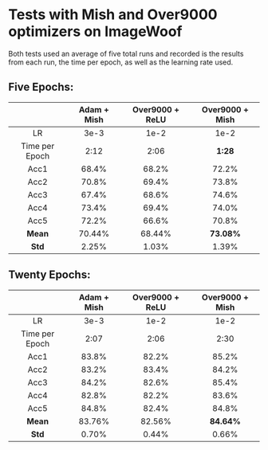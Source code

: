 # Tests with Mish and Over9000 optimizers on ImageWoof
Both tests used an average of five total runs and recorded is the results from each run, the time per epoch, as well as the learning rate used.


## Five Epochs:
|  | Adam + Mish | Over9000 + ReLU | Over9000 + Mish |
|:--------------:|:-----------:|:---------------:|:---------------:|
| LR | 3e-3 | 1e-2 | 1e-2 |
| Time per Epoch | 2:12 | 2:06 | **1:28** |
| Acc1 | 68.4% | 68.2% | 72.2% |
| Acc2 | 70.8% | 69.4% | 73.8% |
| Acc3 | 67.4% | 68.6% | 74.6% |
| Acc4 | 73.4% | 69.4% | 74.0% |
| Acc5 | 72.2% | 66.6% | 70.8% |
| **Mean** | 70.44% | 68.44% | **73.08%** |
| **Std** | 2.25% | 1.03% | 1.39% |

## Twenty Epochs:

|  | Adam + Mish | Over9000 + ReLU | Over9000 + Mish |
|:--------------:|:-----------:|:---------------:|:---------------:|
| LR | 3e-3 | 1e-2 | 1e-2 |
| Time per Epoch | 2:07 | 2:06 | 2:30 |
| Acc1 | 83.8% | 82.2% | 85.2% |
| Acc2 | 83.2% | 83.4% | 84.2% |
| Acc3 | 84.2% | 82.6% | 85.4% |
| Acc4 | 82.8% | 82.2% | 83.6% |
| Acc5 | 84.8% | 82.4% | 84.8% |
| **Mean** | 83.76% | 82.56% | **84.64%** |
| **Std** | 0.70% | 0.44% | 0.66% |
